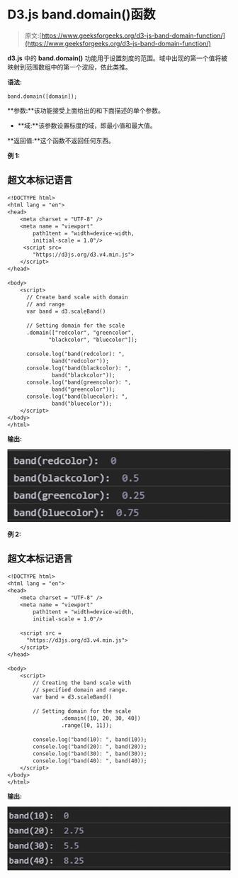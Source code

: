 # D3.js band.domain()函数

> 原文:[https://www.geeksforgeeks.org/d3-js-band-domain-function/](https://www.geeksforgeeks.org/d3-js-band-domain-function/)

**d3.js** 中的 **band.domain()** 功能用于设置刻度的范围。域中出现的第一个值将被映射到范围数组中的第一个波段，依此类推。

**语法:**

```
band.domain([domain]);
```

**参数:**该功能接受上面给出的和下面描述的单个参数。

*   **域:**该参数设置标度的域，即最小值和最大值。

**返回值:**这个函数不返回任何东西。

**例 1:**

## 超文本标记语言

```
<!DOCTYPE html> 
<html lang = "en"> 
<head> 
    <meta charset = "UTF-8" /> 
    <meta name = "viewport"
        path1tent = "width=device-width, 
        initial-scale = 1.0"/> 
     <script src=
        "https://d3js.org/d3.v4.min.js">
    </script>    
</head> 

<body> 
    <script> 
      // Create band scale with domain
      // and range
      var band = d3.scaleBand()

      // Setting domain for the scale
      .domain(["redcolor", "greencolor",
             "blackcolor", "bluecolor"]);

      console.log("band(redcolor): ",
              band("redcolor"));
      console.log("band(blackcolor): ",
              band("blackcolor"));
      console.log("band(greencolor): ",
              band("greencolor"));
      console.log("band(bluecolor): ", 
              band("bluecolor"));                        
    </script> 
</body> 
</html>
```

**输出:**

![](img/107cc763d8d75e1dabfa3cdc06a9a236.png)

**例 2:**

## 超文本标记语言

```
<!DOCTYPE html> 
<html lang = "en"> 
<head> 
    <meta charset = "UTF-8" /> 
    <meta name = "viewport"
        path1tent = "width=device-width, 
        initial-scale = 1.0"/> 

    <script src =
      "https://d3js.org/d3.v4.min.js">
    </script>
</head> 

<body> 
    <script> 
        // Creating the band scale with
        // specified domain and range.
        var band = d3.scaleBand()

        // Setting domain for the scale
                 .domain([10, 20, 30, 40])
                 .range([0, 11]);

        console.log("band(10): ", band(10));
        console.log("band(20): ", band(20));
        console.log("band(30): ", band(30));
        console.log("band(40): ", band(40));
    </script> 
</body> 
</html>
```

**输出:**

![](img/b98b6c1d620c4233c8055b3e078c9a0c.png)